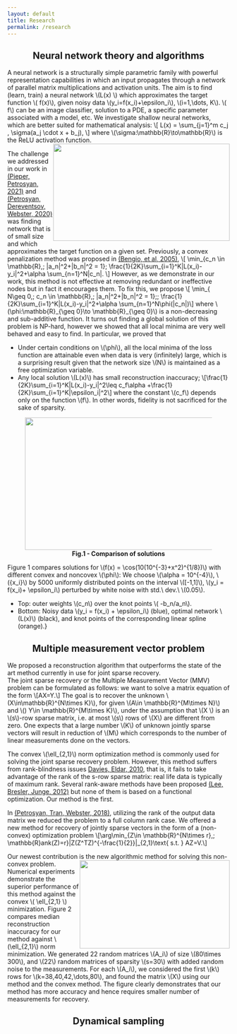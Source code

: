 ```yaml
---
layout: default
title: Research
permalink: /research
--- 
```


##  <center> Neural network theory and algorithms

A neural network is a structurally simple parametric family with powerful representation capabilities in which an input propagates through a network  of  parallel matrix multiplications and activation units.
The aim is to find (learn, train) a neural network  \\(L(x) \\) which approximates the target function \\( f(x)\\), given noisy data \\(y_i=f(x_i)+\epsilon_i\\), \\(i=1,\dots, K\\).  \\( f\\) can be  an image classifier, solution to a PDE, a specific parameter associated with a model, etc. 
We investigate shallow neural networks, which are better suited for mathematical analysis:
\\[    L(x) = \sum_{j=1}^m c_j \, \sigma(a_j \cdot x + b_j),
\\]
where   \\(\sigma:\mathbb{R}\to\mathbb{R}\\) is the ReLU activation function.
<img style="float: right;" width="400" height="220" src="{{site.baseurl}}/assets/nnpic.png">


The challenge we addressed in our work in [(Pieper, Petrosyan, 2021)](https://arxiv.org/abs/2004.11515) and [(Petrosyan, Dereventsov, Webster, 2020)](https://arxiv.org/abs/1910.02743)  was finding  network that is of small size and which approximates the target function on a given set. Previously, a convex penalization method was proposed in [(Bengio, et al, 2005)](https://proceedings.neurips.cc/paper/2005/file/0fc170ecbb8ff1afb2c6de48ea5343e7-Paper.pdf),
\\[
\min_{c_n \in \mathbb{R},\;  \|a_n\|^2+|b_n|^2 = 1}\;  \frac{1}{2K}\sum_{i=1}^K|L(x_i)-y_i|^2+\alpha  \sum_{n=1}^N|c_n|.
\\]
However, as we demonstrate in our work, this method is not effective at removing redundant or ineffective nodes but in fact it encourages them. To fix this, we propose
\\[ \min_{ N\geq 0,\; c_n \in \mathbb{R},\;  \|a_n\|^2+|b_n|^2 = 1}\;\;  \frac{1}{2K}\sum_{i=1}^K|L(x_i)-y_i|^2+\alpha \sum_{n=1}^N\phi(|c_n|)\\]
where \\(\phi:\mathbb{R}\_{\geq 0}\to \mathbb{R}\_{\geq 0}\\) is a non-decreasing and sub-additive function. It turns out finding a global solution of this problem is NP-hard, however we showed that all local minima are very well behaved and  easy to find.  In particular, we proved that 

* Under certain conditions on \\(\phi\\), all the local minima of the loss function are attainable even when data is very (infinitely) large, which is a surprising result given that the network size  \\(N\\) is maintained as a free optimization variable.
 * Any local solution \\(L(x)\\) has small reconstruction inaccuracy; 
   \\[\frac{1}{2K}\sum_{i=1}^K|L(x_i)-y_i|^2\leq c_f\alpha +\frac{1}{2K}\sum_{i=1}^K|\epsilon_i|^2\\]
    where the constant \\(c_f\\) depends only on the function \\(f\\). In other words, fidelity is not sacrificed for the sake of sparsity. 
 
 <center>
 	<figure>
<img   width="700" height="300" src="{{site.baseurl}}/assets/comparison.png">
<figcaption align = "center"><b>Fig.1 - Comparison of solutions</b></figcaption>
</figure>
</center>

Figure 1 compares solutions   for \\(f(x) = \cos(10(10^{-3}+x^2)^{1/8})\\)
  with different convex and noncovex \\(\phi\\): We choose \\(\alpha = 10^{-4}\\), \\({x_i}\\)
  by 5000 uniformly distributed points on the interval \\([-1,1]\\), \\(y_i = f(x_i)+
  \epsilon_i\\) perturbed by white
  noise with std.\ dev.\ \\(0.05\\).
  * Top: outer weights \\(c_n\\) over the knot points \\( -b_n/a_n\\).
  * Bottom: Noisy data \\(y_i = f(x_i) + \epsilon_i\\) (blue), optimal
  network \\(L(x)\\) (black), and knot points of the corresponding linear spline
  (orange).}
 
## <center> Multiple measurement vector problem


We proposed a reconstruction algorithm that outperforms the  state of the art
 method  currently in use for joint sparse recovery.  
The joint sparse recovery or the Multiple Measurement Vector (MMV) problem can be formulated as follows: we want to solve a matrix equation of the form
\\[AX=Y.\\]
The goal is to  recover the unknown \\(X\in\mathbb{R}^{N\times K}\\), for given \\(A\in \mathbb{R}^{M\times N}\\) and \\() Y\in \mathbb{R}^{M\times K}\\),   under the assumption  that  \\(X \\) is an \\(s\\)-row sparse matrix, i.e. at most \\(s\\) rows of \\(X\\) are different from zero. One expects that a large  number  \\(K\\) of unknown jointly sparse vectors  will result in reduction of \\(M\\) which corresponds to the number of linear measurements done on the vectors. 

The convex \\(\ell_{2,1}\\) norm optimization method is commonly used for solving the joint sparse recovery problem.
However, this method suffers from rank-blindness issues  [Davies, Eldar, 2010](https://arxiv.org/abs/1004.4529), that is, it fails to take advantage of the rank of the s-row sparse  matrix: real life data is typically of  maximum rank. Several rank-aware methods have been proposed [(Lee, Bresler, Junge, 2012)](https://arxiv.org/abs/1004.3071) but none of them is based on a functional optimization. Our method is the first. 

In  [(Petrosyan, Tran, Webster, 2018)](https://arxiv.org/abs/1811.08778), utilizing the rank of the output data matrix we reduced the problem to a full column rank case.  We offered a new  method for recovery of jointly sparse vectors in the form of  a (non-convex)  optimization problem 
\\[\arg\min\_{Z\in \mathbb{R}^{N\times r},\; \mathbb{R}ank(Z)=r}\|Z(Z^TZ)^{-\frac{1}{2}}\|\_{2,1}\text{  s.t.  } AZ=V.\\]


Our newest contribution is the new algorithmic method for solving this non-convex problem.
<img style="float: right;" width="340" height="200" src="{{site.baseurl}}/assets/comparisonmmv.png">
Numerical experiments demonstrate the superior performance of this method against the convex \\( \ell_{2,1} \\) minimization. Figure 2 compares median reconstruction inaccuracy for our method against \\(\ell_{2,1}\\) norm minimization. We generated 22 random  matrices \\(A_i\\) of size \\(80\times 300\\),  and \\(22\\) random matrices of sparsity \\(s=30\\) with added random noise to the measurements. For each \\(A_i\\), we considered the first \\(k\\) rows for \\(k=38,40,42,\dots,80\\), and found the matrix \\(X\\) using our method and the convex method. The figure clearly demonstrates that our method has more accuracy and hence requires smaller number of measurements for recovery. 


## <center> Dynamical sampling
		


